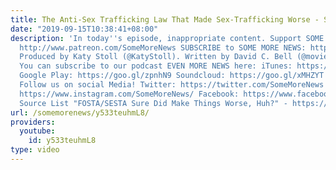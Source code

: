 ```yaml
---
title: The Anti-Sex Trafficking Law That Made Sex-Trafficking Worse - SOME MORE NEWS
date: "2019-09-15T10:38:41+08:00"
description: 'In today''s episode, inappropriate content. Support SOME MORE NEWS:
  http://www.patreon.com/SomeMoreNews SUBSCRIBE to SOME MORE NEWS: https://tinyurl.com/ybfx89rh
  Produced by Katy Stoll (@KatyStoll). Written by David C. Bell (@moviehooligan).
  You can subscribe to our podcast EVEN MORE NEWS here: iTunes: https://goo.gl/bveu8q
  Google Play: https://goo.gl/zpnhN9 Soundcloud: https://goo.gl/xMHZYT Stitcher: https://goo.gl/ZFdRhp
  Follow us on social Media! Twitter: https://twitter.com/SomeMoreNews Instagram:
  https://www.instagram.com/SomeMoreNews/ Facebook: https://www.facebook.com/SomeMoreNews/
  Source List "FOSTA/SESTA Sure Did Make Things Worse, Huh?" - https://tinyurl.com/y32dogb4'
url: /somemorenews/y533teuhmL8/
providers:
  youtube:
    id: y533teuhmL8
type: video
---
```

